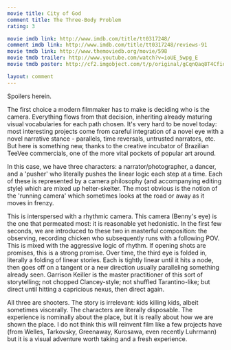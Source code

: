 ```yaml
---
movie title: City of God
comment title: The Three-Body Problem
rating: 3

movie imdb link: http://www.imdb.com/title/tt0317248/
comment imdb link: http://www.imdb.com/title/tt0317248/reviews-91
movie tmdb link: http://www.themoviedb.org/movie/598
movie tmdb trailer: http://www.youtube.com/watch?v=ioUE_5wpg_E
movie tmdb poster: http://cf2.imgobject.com/t/p/original/gCqnQaq8T4CfioP9uETLx9iMJF4.jpg

layout: comment
---
```


Spoilers herein.

The first choice a modern filmmaker has to make is deciding who is the camera. Everything flows from that decision, inheriting already maturing visual vocabularies for each path chosen. It's very hard to be novel today: most interesting projects come from careful integration of a novel eye with a novel narrative stance - parallels, time reversals, untrusted narrators, etc. But here is something new, thanks to the creative incubator of Brazilian TeeVee commercials, one of the more vital pockets of popular art around.

In this case, we have three characters: a narrator/photographer, a dancer, and a 'pusher' who literally pushes the linear logic each step at a time. Each of these is represented by a camera philosophy (and accompanying editing style) which are mixed up helter-skelter. The most obvious is the notion of the 'running camera' which sometimes looks at the road or away as it moves in frenzy.

This is interspersed with a rhythmic camera. This camera (Benny's eye) is the one that permeated most: it is reasonable yet hedonistic. In the first few seconds, we are introduced to these two in masterful composition: the observing, recording chicken who subsequently runs with a following POV. This is mixed with the aggressive logic of rhythm. If opening shots are promises, this is a strong promise. Over time, the third eye is folded in, literally a folding of linear stories. Each is tightly linear until it hits a node, then goes off on a tangent or a new direction usually paralleling something already seen. Garrison Keiller is the master practitioner of this sort of storytelling; not chopped Clancey-style; not shuffled Tarantino-like; but direct until hitting a capricious nexus, then direct again.

All three are shooters. The story is irrelevant: kids killing kids, albeit sometimes viscerally. The characters are literally disposable. The experience is nominally about the place, but it is really about how we are shown the place. I do not think this will reinvent film like a few projects have (from Welles, Tarkovsky, Greenaway, Kurosawa, even recently Luhrmann) but it is a visual adventure worth taking and a fresh experience.